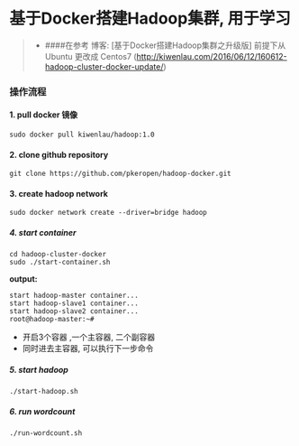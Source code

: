 # 基于Docker搭建Hadoop集群, 用于学习

> - ####在参考 博客: [基于Docker搭建Hadoop集群之升级版] 前提下从Ubuntu 更改成 Centos7 (http://kiwenlau.com/2016/06/12/160612-hadoop-cluster-docker-update/)


### 操作流程  

#### 1. pull docker 镜像

```
sudo docker pull kiwenlau/hadoop:1.0
```

#### 2. clone github repository

```
git clone https://github.com/pkeropen/hadoop-docker.git
```

#### 3. create hadoop network

```
sudo docker network create --driver=bridge hadoop
```

##### 4. start container

```
cd hadoop-cluster-docker
sudo ./start-container.sh
```

**output:**

```
start hadoop-master container...
start hadoop-slave1 container...
start hadoop-slave2 container...
root@hadoop-master:~# 
```

- 开启3个容器 ,一个主容器, 二个副容器
- 同时进去主容器, 可以执行下一步命令

##### 5. start hadoop
```
./start-hadoop.sh
```

##### 6. run wordcount 

```
./run-wordcount.sh
```